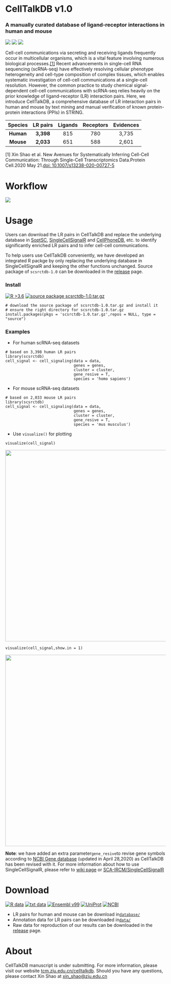 # CellTalkDB v1.0

### A manually curated database of ligand-receptor interactions in human and mouse

<img src='https://img.shields.io/badge/ligand--receptor-database-brightgreen'> <img src='https://img.shields.io/badge/human-3%2C398-orange'> <img src='https://img.shields.io/badge/mouse-2%2C033-blue'> 

Cell-cell communications via secreting and receiving ligands frequently occur in multicellular organisms, which is a vital feature involving numerous biological processes.[[1]](https://pubmed.ncbi.nlm.nih.gov/32435978/) Recent advancements in single-cell RNA sequencing (scRNA-seq) have effectively resolving cellular phenotype heterogeneity and cell-type composition of complex tissues, which enables systematic investigation of cell-cell communications at a single-cell resolution. However, the common practice to study chemical signal-dependent cell-cell communications with scRNA-seq relies heavily on the prior knowledge of ligand-receptor (LR) interaction pairs. Here, we introduce CellTalkDB, a comprehensive database of LR interaction pairs in human and mouse by text mining and manual verification of known protein-protein interactions (PPIs) in STRING.

|Species  |LR pairs|Ligands|Receptors|Evidences|
|:---:    |:---:   |:---:  | :---:   | :---:   |
|__Human__| __3,398__  |815    |780      |3,735    |
|__Mouse__| __2,033__  |651     |588     |2,601    |

[1] Xin Shao et al. New Avenues for Systematically Inferring Cell-Cell Communication: Through Single-Cell Transcriptomics Data.Protein Cell.2020 May 21.[doi: 10.1007/s13238-020-00727-5](https://link.springer.com/article/10.1007/s13238-020-00727-5)

# Workflow
<img src='https://github.com/ZJUFanLab/CellTalkDB/blob/master/img/curation.svg'>

# Usage
Users can download the LR pairs in CellTalkDB and replace the underlying database in [SoptSC](https://github.com/mkarikom/RSoptSC), [SingleCellSignalR](https://github.com/SCA-IRCM/SingleCellSignalR_v1) and [CellPhoneDB](https://github.com/Teichlab/cellphonedb), etc. to identify significantly enriched LR pairs and to infer cell-cell communications. 

To help users use CellTalkDB conveniently, we have developed an integrated R packge by only replacing the underlying database in SingleCellSignalR and keeping the other functions unchanged. Source package of `scsrctdb-1.0` can be downloaded in the [release](https://github.com/ZJUFanLab/CellTalkDB/releases) page.

### Install
[![R >3.6](https://img.shields.io/badge/R-%3E3.6-brightgreen)](https://github.com/ZJUFanLab/CellTalkDB/releases) [![source package scsrctdb-1.0.tar.gz](https://img.shields.io/badge/source%20package-scsrctdb--1.0.tar.gz-blue)](https://github.com/ZJUFanLab/CellTalkDB/releases)

```
# download the source package of scsrctdb-1.0.tar.gz and install it
# ensure the right directory for scsrctdb-1.0.tar.gz
install.packages(pkgs = 'scsrctdb-1.0.tar.gz',repos = NULL, type = "source")
```

### Examples

- For human scRNA-seq datasets
```
# based on 3,398 human LR pairs
library(scsrctdb)
cell_signal <- cell_signaling(data = data,
                              genes = genes,
                              cluster = cluster,
                              gene_resive = T,
                              species = 'homo sapiens')
```

- For mouse scRNA-seq datasets
```
# based on 2,033 mouse LR pairs
library(scsrctdb)
cell_signal <- cell_signaling(data = data,
                              genes = genes,
                              cluster = cluster,
                              gene_resive = T,
                              species = 'mus musculus')
```

- Use `visualize()` for plotting
```
visualize(cell_signal)
```
<img src='https://github.com/ZJUFanLab/CellTalkDB/blob/master/img/Fig1.svg' width = "600" height = "600">

```
visualize(cell_signal,show.in = 1)
```
<img src='https://github.com/ZJUFanLab/CellTalkDB/blob/master/img/Fig2.svg' width = "600" height = "600">

__Note__: we have added an extra parameter`gene_resive`to revise gene symbols according to [NCBI Gene database](https://www.ncbi.nlm.nih.gov/gene) (updated in April 28,2020) as CellTalkDB has been revised with it. For more information about how to use SingleCellSignalR, please refer to [wiki page](https://github.com/ZJUFanLab/CellTalkDB/wiki/SCSR_UsersGuide) or  [SCA-IRCM/SingleCellSignalR](https://github.com/SCA-IRCM/SingleCellSignalR_v1)

# Download
[![R data](https://img.shields.io/badge/R-data-blueviolet)](https://github.com/ZJUFanLab/CellTalkDB/tree/master/database) [![txt data](https://img.shields.io/badge/txt-data-ff69b4.svg)](http://tcm.zju.edu.cn/celltalkdb) [![Ensembl v99](https://img.shields.io/badge/Ensembl-v99-brightgreen)](http://www.ensembl.org) [![UniProt](https://img.shields.io/badge/UniProt-2020__03-yellowgreen)](https://www.uniprot.org/) [![NCBI](https://img.shields.io/badge/NCBI-2020--04--28-orange)](https://www.ncbi.nlm.nih.gov/)

- LR pairs for human and mouse can be download in[`database/`](https://github.com/ZJUFanLab/CellTalkDB/tree/master/database) 
- Annotation data for LR pairs can be downloaded in[`data/`](https://github.com/ZJUFanLab/CellTalkDB/tree/master/data)
- Raw data for reproduction of our results can be downloaded in the [release](https://github.com/ZJUFanLab/CellTalkDB/releases) page.

# About

CellTalkDB manuscript is under submitting. For more information, please visit our website [tcm.zju.edu.cn/celltalkdb](http://tcm.zju.edu.cn/celltalkdb/). Should you have any questions, please contact Xin Shao at xin_shao@zju.edu.cn
